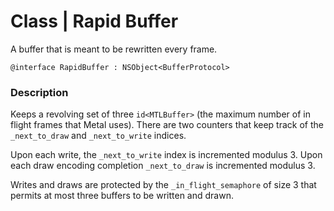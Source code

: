 # **Class** | Rapid Buffer
A buffer that is meant to be rewritten every frame.
```
@interface RapidBuffer : NSObject<BufferProtocol>
```

### Description
Keeps a revolving set of three `id<MTLBuffer>` (the maximum number of in flight frames that Metal uses). There are two counters that keep track of the `_next_to_draw` and `_next_to_write` indices. 

Upon each write, the `_next_to_write` index is incremented modulus 3. Upon each draw encoding completion `_next_to_draw` is incremented modulus 3. 

Writes and draws are protected by the `_in_flight_semaphore` of size 3 that permits at most three buffers to be written and drawn.